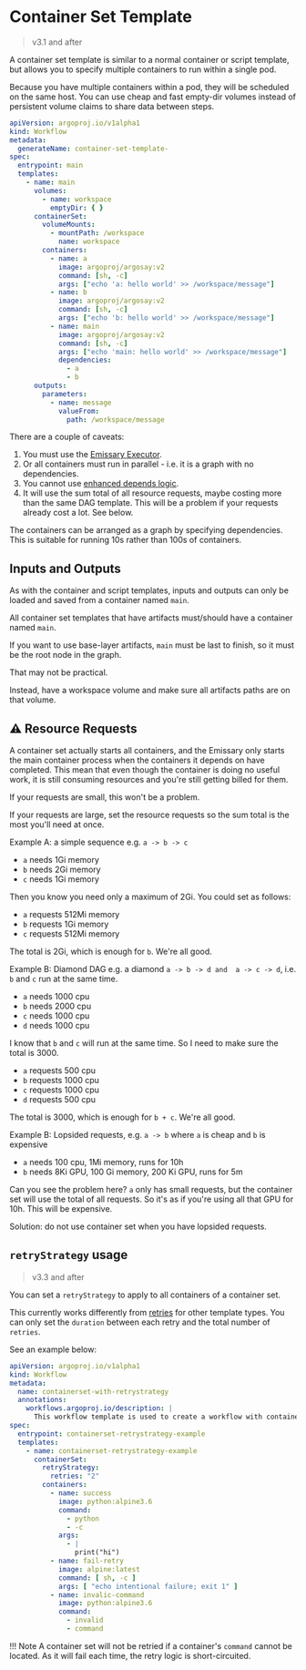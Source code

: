 # Container Set Template

> v3.1 and after

A container set template is similar to a normal container or script template, but allows you to specify multiple
containers to run within a single pod.

Because you have multiple containers within a pod, they will be scheduled on the same host. You can use cheap and fast
empty-dir volumes instead of persistent volume claims to share data between steps.

```yaml
apiVersion: argoproj.io/v1alpha1
kind: Workflow
metadata:
  generateName: container-set-template-
spec:
  entrypoint: main
  templates:
    - name: main
      volumes:
        - name: workspace
          emptyDir: { }
      containerSet:
        volumeMounts:
          - mountPath: /workspace
            name: workspace
        containers:
          - name: a
            image: argoproj/argosay:v2
            command: [sh, -c]
            args: ["echo 'a: hello world' >> /workspace/message"]
          - name: b
            image: argoproj/argosay:v2
            command: [sh, -c]
            args: ["echo 'b: hello world' >> /workspace/message"]
          - name: main
            image: argoproj/argosay:v2
            command: [sh, -c]
            args: ["echo 'main: hello world' >> /workspace/message"]
            dependencies:
              - a
              - b
      outputs:
        parameters:
          - name: message
            valueFrom:
              path: /workspace/message
```

There are a couple of caveats:

1. You must use the [Emissary Executor](workflow-executors.md#emissary-emissary).
2. Or all containers must run in parallel - i.e. it is a graph with no dependencies.
3. You cannot use [enhanced depends logic](enhanced-depends-logic.md).
4. It will use the sum total of all resource requests, maybe costing more than the same DAG template. This will be a problem if your requests already cost a lot. See below.

The containers can be arranged as a graph by specifying dependencies. This is suitable for running 10s rather than 100s
of containers.

## Inputs and Outputs

As with the container and script templates, inputs and outputs can only be loaded and saved from a container
named `main`.

All container set templates that have artifacts must/should have a container named `main`.

If you want to use base-layer artifacts, `main` must be last to finish, so it must be the root node in the graph.

That may not be practical.

Instead, have a workspace volume and make sure all artifacts paths are on that volume.

## ⚠️ Resource Requests

A container set actually starts all containers, and the Emissary only starts the main container process when the containers it depends on have completed. This mean that even though the container is doing no useful work, it is still consuming resources and you're still getting billed for them.

If your requests are small, this won't be a problem.

If your requests are large, set the resource requests so the sum total is the most you'll need at once.

Example A: a simple sequence e.g. `a -> b -> c`

* `a` needs 1Gi memory
* `b` needs 2Gi memory
* `c` needs 1Gi memory

Then you know you need only a maximum of 2Gi. You could set as follows:

* `a` requests 512Mi memory
* `b` requests 1Gi memory
* `c` requests 512Mi memory

The total is 2Gi, which is enough for `b`. We're all good.

Example B: Diamond DAG e.g. a diamond `a -> b -> d and  a -> c -> d`, i.e. `b` and `c` run at the same time.

* `a` needs 1000 cpu
* `b` needs 2000 cpu
* `c` needs 1000 cpu
* `d` needs 1000 cpu

I know that `b` and `c` will run at the same time. So I need to make sure the total is 3000.

* `a` requests 500 cpu
* `b` requests 1000 cpu
* `c` requests 1000 cpu
* `d` requests 500 cpu

The total is 3000, which is enough for `b + c`. We're all good.

Example B: Lopsided requests, e.g. `a -> b` where `a` is cheap and `b` is expensive

* `a` needs 100 cpu, 1Mi memory, runs for 10h
* `b` needs 8Ki GPU, 100 Gi memory, 200 Ki GPU, runs for 5m

Can you see the problem here? `a` only has small requests, but the container set will use the  total of all requests. So it's as if you're using all that GPU for 10h. This will be expensive.

Solution: do not use container set when you have lopsided requests.

## `retryStrategy` usage

> v3.3 and after

You can set a `retryStrategy` to apply to all containers of a container set.

This currently works differently from [retries](retries.md) for other template types.
You can only set the `duration` between each retry and the total number of `retries`.

See an example below:

```yaml
apiVersion: argoproj.io/v1alpha1
kind: Workflow
metadata:
  name: containerset-with-retrystrategy
  annotations:
    workflows.argoproj.io/description: |
      This workflow template is used to create a workflow with containerset with retrystrategy.
spec:
  entrypoint: containerset-retrystrategy-example
  templates:
    - name: containerset-retrystrategy-example
      containerSet:
        retryStrategy:
          retries: "2"
        containers:
          - name: success
            image: python:alpine3.6
            command:
              - python
              - -c
            args:
              - |
                print("hi")
          - name: fail-retry
            image: alpine:latest
            command: [ sh, -c ]
            args: [ "echo intentional failure; exit 1" ]
          - name: invalic-command
            image: python:alpine3.6
            command:
              - invalid
              - command
```

!!! Note
    A container set will not be retried if a container's `command` cannot be located. As it will fail each time, the retry logic is short-circuited.